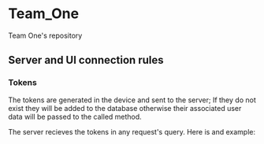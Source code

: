 # Team_One
Team One's repository

## Server and UI connection rules

### Tokens

The tokens are generated in the device and sent to the server; If they do not exist they will be added to the database otherwise their associated user data will be passed to the called method.

The server recieves the tokens in any request's query. Here is and example:
$$ $$